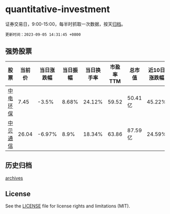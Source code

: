 # quantitative-investment

证券交易日，9:00-15:00，每半时抓取一次数据，按天[归档](archives)。

`更新时间：2023-09-05 14:31:45 +0800`

## 强势股票

|股票|当前价|当日涨跌幅|当日振幅|当日换手率|市盈率TTM|总市值|近10日涨跌幅|
|----|----|----|----|----|----|----|----|
|[中电环保](https://xueqiu.com/S/SZ300172)|7.45|-3.5%|8.68%|24.12%|59.52|50.41亿|45.22%|
|[中贝通信](https://xueqiu.com/S/SH603220)|26.04|-6.97%|8.9%|18.34%|63.86|87.59亿|24.59%|

## 历史归档

[archives](archives)

## License

See the [LICENSE](LICENSE) file for license rights and limitations (MIT).